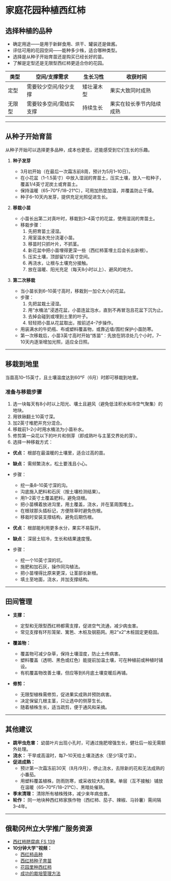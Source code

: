 # 家庭花园种植西红柿

## 选择种植的品种

- 确定用途——是用于新鲜食用、烘干、罐装还是做酱。
- 评估可用的花园空间——能种多少株，适合哪种类型。
- 选择是从种子开始育苗还是购买已经长好的苗。
- 了解是定型还是无限型西红柿更适合你的花园。


| 类型         | 空间/支撑需求                | 生长习性     | 收获时间                           |
|--------------|------------------------------|--------------|-------------------------------------|
| 定型         | 需要较少空间/较少支撑         | 矮壮灌木型   | 果实大致同时成熟                   |
| 无限型       | 需要较多空间/需结实支撑       | 持续生长     | 果实在较长季节内陆续成熟           |

---

## 从种子开始育苗

从种子开始可以选择更多品种，成本也更低，还能感受到它们生长的乐趣。

1. **种子发芽**
   - 3月初开始（在最后一次霜冻前8周，预计为5月1–10日）。
   - 在小花盆（1–1.5英寸）中放入湿润的育苗土，压实土壤，放入一粒种子，覆盖1/4英寸泥炭土或育苗土。
   - 保持温暖（65–70°F/18–21°C），可用加热垫加温，并覆盖防止干燥。
   - 种子6–10天内发芽，提供充足光照促进生长。

2. **移栽小苗**
   - 小苗长出第二对真叶时，移栽到3–4英寸的花盆，使用湿润的育苗土。
   - 移栽步骤：
     1. 先把育苗土浸湿。
     2. 用室温水充分浇灌小苗。
     3. 移苗时只抓叶片，不抓茎。
     4. 新花盆中把小苗埋得更深一些（西红柿茎埋土后会长出新根）。
     5. 压实土壤，顶部留1/2英寸空间。
     6. 再浇水，让根与土壤充分接触。
     7. 放在温暖、阳光充足（每天8小时以上）、避风的地方。

3. **第二次移栽**
   - 当小苗长到6–10英寸高时，移栽到一加仑大小的花盆。
   - 步骤：
     1. 先把盆栽土浸湿。
     2. 用“水桶法”浸透花盆，小苗连盆泡水，直到不再冒泡且花盆下沉为止。
     3. 去掉会碰到或埋到土里的叶子。
     4. 轻轻把小苗从花盆取出，按前述4–7步操作。
   - 用装满水的牛奶瓶、布或塑料覆盖物，或靠近墙/围栏保护小苗防寒。
   - 第一次移栽后，小苗3英寸高时开始“炼苗”：先放在阴凉处几个小时，7–10天内逐渐增加光照，适应全日照。

---

## 移栽到地里

当苗高10–15英寸，且土壤温度达到60°F（6月）时即可移栽到地里。

### 准备与移栽步骤

1. 选一块每天有8小时以上阳光、壤土且避风（避免低洼积水和冷空气聚集）的地块。
2. 用铁锹翻土10英寸深。
3. 加2英寸堆肥并充分混合。
4. 移栽前1–2小时用水桶法为小苗补水。
5. 修剪第一朵花以下的叶片和侧芽（即成熟叶与主茎交界处的芽）。
6. 选择一种移栽方式：


- **优点：** 根部在最温暖的土壤里，适合过高的苗。
- **缺点：** 需频繁浇水，松土要浅且小心。
- 步骤：
  - 挖一条8–10英寸深的沟。
  - 沟底施入肥料和石灰（按土壤检测结果）。
  - 用1–2英寸土覆盖肥料，避免烧根。
  - 把小苗横着放进沟里，用土覆盖，浇水，并在茎周围堆土。
  - 在根球那头插标记，方便除草时避免伤根。
  - 移栽时安装支撑结构，避免后期伤根。


- **优点：** 根部能利用更多水分，果实不易裂开。
- **缺点：** 深层土较冷，生长和结果速度慢。
- 步骤：
  - 挖一个10英寸深的坑。
  - 施肥和加石灰，操作同沟植法。
  - 把小苗埋得比原来更深，让茎部长新根。
  - 填土至地面，浇水，并加支撑结构。

---

## 田间管理

- **支撑：**
  - 定型和无限型西红柿都需支撑，促进空气流通，减少病虫害。
  - 常见支撑有环形笼架、篱笆、木桩及钢筋网。用2"x2"木桩固定更稳固。

- **覆盖物：**
  - 覆盖物可减少杂草，保持土壤湿度，防止土传病害。
  - 塑料覆盖（透明、黑色或红色）能提前加温土壤，可在种植前或种植时铺设。
  - 有机覆盖物改善土壤，但应等到6月底土壤变暖后再铺。

- **修剪：**
  - 无限型植株需修剪，促进果实成熟并预防病害。
  - 决定保留几根主茎，只让选中的侧芽生长。
  - 随着植株生长，适当疏剪，便于通风和采摘。

---

## 其他建议

- **跳甲虫危害：** 幼苗叶片出现小孔时，可通过施肥增强生长，健壮后一般无需额外处理。
- **浇水：** 干旱或高温时，每7–10天给土壤浇透水（至少1英寸深）。
- **促进成熟：**
  - 预计第一次霜冻前30天（8月/9月），停止浇水，去除新的花和无法成熟的小番茄。
  - 用塑料覆盖植株，防雨防寒，或采收较大的青果。单层（互不接触）铺放在温暖（65–70°F/18–21°C）、黑暗处催熟。
- **季末清理：** 清除所有植株残体，减少来年病虫害。
- **轮作：** 同一地块种西红柿家族作物（西红柿、茄子、辣椒、马铃薯）需间隔3–4年。

---

## 俄勒冈州立大学推广服务资源

- [西红柿脐腐病 FS 139](http://catalog.extension.oregonstate.edu/)
- **10分钟大学™视频：**
  - [西红柿品种](https://www.youtube.com/watch?v=K0Sl3YWDazo)
  - [西红柿种子育苗](https://www.youtube.com/watch?v=Zs0lZNMIuzA)
  - [花园里种西红柿](https://www.youtube.com/watch?v=Pucpx5fuKdk)
  - [成功的栽培管理方法](https://www.youtube.com/watch?v=lpVBg-e_1vE)
